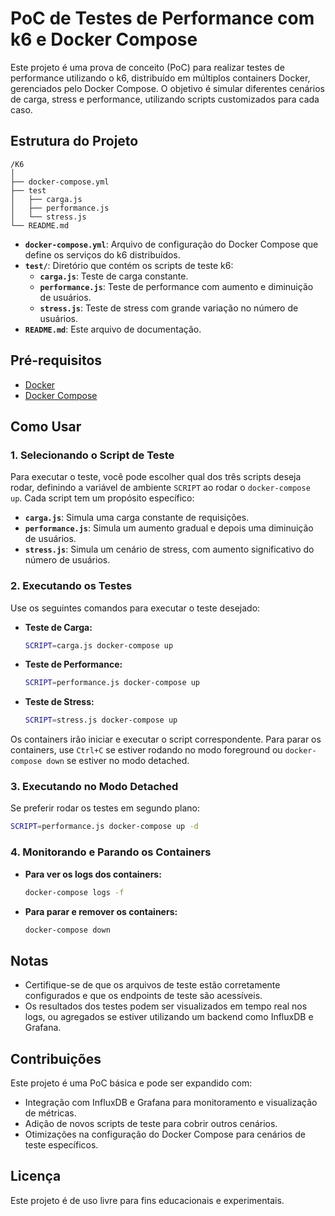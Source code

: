 
# PoC de Testes de Performance com k6 e Docker Compose

Este projeto é uma prova de conceito (PoC) para realizar testes de performance utilizando o k6, distribuído em múltiplos containers Docker, gerenciados pelo Docker Compose. O objetivo é simular diferentes cenários de carga, stress e performance, utilizando scripts customizados para cada caso.

## Estrutura do Projeto

```plaintext
/K6
│
├── docker-compose.yml
├── test
│   ├── carga.js
│   ├── performance.js
│   └── stress.js
└── README.md
```

- **`docker-compose.yml`**: Arquivo de configuração do Docker Compose que define os serviços do k6 distribuídos.
- **`test/`**: Diretório que contém os scripts de teste k6:
  - **`carga.js`**: Teste de carga constante.
  - **`performance.js`**: Teste de performance com aumento e diminuição de usuários.
  - **`stress.js`**: Teste de stress com grande variação no número de usuários.
- **`README.md`**: Este arquivo de documentação.

## Pré-requisitos

- [Docker](https://www.docker.com/)
- [Docker Compose](https://docs.docker.com/compose/)

## Como Usar

### 1. Selecionando o Script de Teste

Para executar o teste, você pode escolher qual dos três scripts deseja rodar, definindo a variável de ambiente `SCRIPT` ao rodar o `docker-compose up`. Cada script tem um propósito específico:

- **`carga.js`**: Simula uma carga constante de requisições.
- **`performance.js`**: Simula um aumento gradual e depois uma diminuição de usuários.
- **`stress.js`**: Simula um cenário de stress, com aumento significativo do número de usuários.

### 2. Executando os Testes

Use os seguintes comandos para executar o teste desejado:

- **Teste de Carga:**
  ```bash
  SCRIPT=carga.js docker-compose up
  ```

- **Teste de Performance:**
  ```bash
  SCRIPT=performance.js docker-compose up
  ```

- **Teste de Stress:**
  ```bash
  SCRIPT=stress.js docker-compose up
  ```

Os containers irão iniciar e executar o script correspondente. Para parar os containers, use `Ctrl+C` se estiver rodando no modo foreground ou `docker-compose down` se estiver no modo detached.

### 3. Executando no Modo Detached

Se preferir rodar os testes em segundo plano:

```bash
SCRIPT=performance.js docker-compose up -d
```

### 4. Monitorando e Parando os Containers

- **Para ver os logs dos containers:**
  ```bash
  docker-compose logs -f
  ```

- **Para parar e remover os containers:**
  ```bash
  docker-compose down
  ```

## Notas

- Certifique-se de que os arquivos de teste estão corretamente configurados e que os endpoints de teste são acessíveis.
- Os resultados dos testes podem ser visualizados em tempo real nos logs, ou agregados se estiver utilizando um backend como InfluxDB e Grafana.

## Contribuições

Este projeto é uma PoC básica e pode ser expandido com:
- Integração com InfluxDB e Grafana para monitoramento e visualização de métricas.
- Adição de novos scripts de teste para cobrir outros cenários.
- Otimizações na configuração do Docker Compose para cenários de teste específicos.

## Licença

Este projeto é de uso livre para fins educacionais e experimentais.
